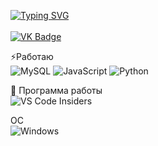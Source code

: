 [![Typing SVG](https://readme-typing-svg.herokuapp.com?font=Fira+Code&pause=1000&width=435&lines=Vok1no)](https://git.io/typing-svg)</br >
<br>
<a href="https://vk.com/vok1no"><img src="https://img.shields.io/badge/VK-blue?logo=vk&logoColor=white&style=for-the-badge" alt="VK Badge"></a>
</br>


⚡Работаю </br>
![MySQL](https://img.shields.io/badge/mysql-%2300f.svg?style=for-the-badge&logo=mysql&logoColor=white)
![JavaScript](https://img.shields.io/badge/javascript-%23323330.svg?style=for-the-badge&logo=javascript&logoColor=%23F7DF1E)
![Python](https://img.shields.io/badge/python-3670A0?style=for-the-badge&logo=python&logoColor=ffdd54)

👥 Программа работы </br>
![VS Code Insiders](https://img.shields.io/badge/VS%20Code%20Insiders-35b393.svg?style=for-the-badge&logo=visual-studio-code&logoColor=white)

ОС </br>
![Windows](https://img.shields.io/badge/Windows-0078D6?style=for-the-badge&logo=windows&logoColor=white)
